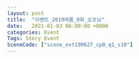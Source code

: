 ```yaml
---
layout: post
title:  "이벤트_2019여름_0화_오프닝"
date:   2021-01-03 06:00:00 +0000
categories: Event
Tags: Story Event
SceneCode: ["scene_evt190627_cp0_q1_s10"]
---
```

